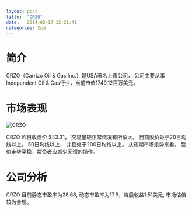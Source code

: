 ```yaml
---
layout: post
title:  "CRZO"
date:   2014-02-17 12:21:41
categories: 观点
---
```


# 简介
CRZO（Carrizo Oil & Gas Inc.）是USA著名上市公司，
公司主要从事Independent Oil & Gas行业，当前市值1749.12百万美元。

# 市场表现

![CRZO](http://finviz.com/chart.ashx?t=CRZO&ty=c&ta=1&p=d&s=l)

CRZO 昨日收盘价 $43.31，
交易量较正常情况有所放大。
目前股价处于20日均线以上，
50日均线以上，
并且处于200日均线以上。
从短期市场走势来看，
股价走势平稳，投资者应减少无谓的操作。

# 公司分析
CRZO 目前静态市盈率为28.68, 动态市盈率为17.9，每股收益1.51美元,
市场估值较为合理。
